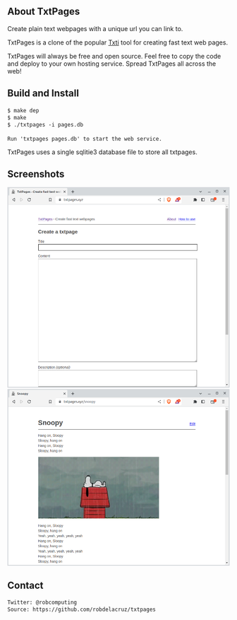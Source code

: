 ## About TxtPages

Create plain text webpages with a unique url you can link to.

TxtPages is a clone of the popular [Txti](https://txti.es/) tool for creating fast text web pages.

TxtPages will always be free and open source. Feel free to copy the code and deploy to your own hosting service. Spread TxtPages all across the web!

## Build and Install

```
$ make dep
$ make
$ ./txtpages -i pages.db

Run 'txtpages pages.db' to start the web service.
```

TxtPages uses a single sqlitie3 database file to store all txtpages.

## Screenshots

![create txtpage](screenshots/create_txtpage_light.png)
![view_txtpage](screenshots/view_txtpage_light.png)

## Contact

```
Twitter: @robcomputing
Source: https://github.com/robdelacruz/txtpages
```


